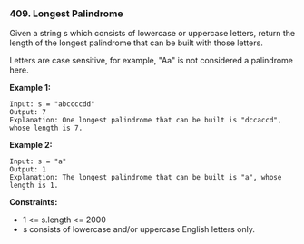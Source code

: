 ### 409. Longest Palindrome

Given a string s which consists of lowercase or uppercase letters, return the length of the longest palindrome that can be built with those letters.

Letters are case sensitive, for example, "Aa" is not considered a palindrome here.

**Example 1:**
```
Input: s = "abccccdd"
Output: 7
Explanation: One longest palindrome that can be built is "dccaccd", whose length is 7.
```

**Example 2:**
```
Input: s = "a"
Output: 1
Explanation: The longest palindrome that can be built is "a", whose length is 1.
```

**Constraints:**
- 1 <= s.length <= 2000
- s consists of lowercase and/or uppercase English letters only.

